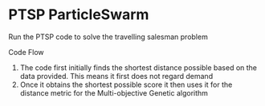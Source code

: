 # PTSP ParticleSwarm
Run the PTSP code to solve the travelling salesman problem

Code Flow
1. The code first initially finds the shortest distance possible based on the data provided. This means it first does not regard demand
2. Once it obtains the shortest possible score it then uses it for the distance metric for the Multi-objective Genetic algorithm
